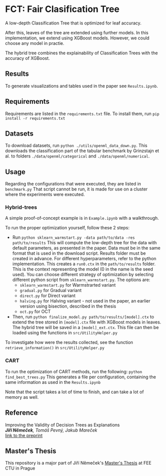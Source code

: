 # FCT: Fair Clasification Tree

A low-depth Classification Tree that is optimized for leaf accuracy.

After this, leaves of the tree are extended using further models. In this implementation, we extend using XGBoost models. However, we could choose any model in practie.

The hybrid tree combines the explainability of Classification Trees with the accuracy of XGBoost.

## Results
To generate visualizations and tables used in the paper see `Results.ipynb`.


## Requirements
Requirements are listed in the `requirements.txt` file. To install them, run ```pip install -r requirements.txt```

## Datasets
To download datasets, run ```python ./utils/openml_data_down.py```. This downloads the classification part of the tabular benchmark by Grinzstajn et al. to folders `./data/openml/categorical` and `./data/openml/numerical`.

## Usage
Regarding the configurations that were executed, they are listed in `benchmark.py`
That script cannot be run, it is made for use on a cluster where the experiments were executed.


### Hybrid-trees
A simple proof-of-concept example is in `Example.ipynb` with a walkthrough.

To run the proper optimization yourself, follow these 2 steps:
 - Run `python sklearn_warmstart.py -data path/to/data -res path/to/results` This will compute the low-depth tree for the data with default parameters, as presented in the paper. Data must be in the same format that is used in the download script. Results folder must be created in advance. For different hyperparameters, refer to the python implementation. This creates a `run0.ctx` in the `path/to/results` folder. This is the context representing the model (0 in the name is the seed used). You can choose different strategy of optimization by selecting different python script from `sklearn_warmstart.py`. The options are:
    - `sklearn_warmstart.py` for Warmstrarted variant
    - `gradual.py` for Gradual variant
    - `direct.py` for Direct variant
    - `halving.py` for Halving variant - not used in the paper, an earlier version using bisection, described in the thesis
    - `oct.py` for OCT
 - Then, run `python finalize_model.py path/to/results/[model].ctx` to extend the tree stored in `[model].ctx` file with XGBoost models in leaves. The hybrid tree will be saved in a `[model]_ext.ctx`. This file can then be loaded using the functions in `src/UtilityHelper.py`

To investigate how were the results collected, see the function `retrieve_information()` in `src/UtilityHelper.py`

### CART
To run the optimization of CART methods, run the following: `python find_best_trees.py` This generates a file per configuration, containing the same information as used in the `Results.ipynb`

Note that the script takes a lot of time to finish, and can take a lot of memory as well.

## Reference

Improving the Validity of Decision Trees as Explanations \
*__Jiří Němeček__, Tomáš Pevný, Jakub Mareček* \
[link to the preprint](https://arxiv.org/abs/2306.06777)


## Master's Thesis
This repository is a major part of Jiří Němeček's [Master's Thesis](https://dspace.cvut.cz/handle/10467/109455?locale-attribute=en) at FEE CTU in Prague
